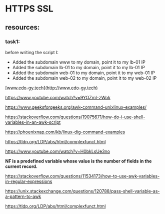 # HTTPS SSL

## resources:

### task1:

before writing the script I:

- Added the subdomain www to my domain, point it to my lb-01 IP
- Added the subdomain lb-01 to my domain, point it to my lb-01 IP
- Added the subdomain web-01 to my domain, point it to my web-01 IP
- Added the subdomain web-02 to my domain, point it to my web-02 IP

[www.edo-gy.tech](http://www.edo-gy.tech)

https://www.youtube.com/watch?v=9YOZmI-zWok

https://www.geeksforgeeks.org/awk-command-unixlinux-examples/

https://stackoverflow.com/questions/19075671/how-do-i-use-shell-variables-in-an-awk-script

https://phoenixnap.com/kb/linux-dig-command-examples

https://tldp.org/LDP/abs/html/complexfunct.html

https://www.youtube.com/watch?v=H0bkLsUe3no

**NF is a predefined variable whose value is the number of fields in the current record.**

https://stackoverflow.com/questions/11534173/how-to-use-awk-variables-in-regular-expressions

https://unix.stackexchange.com/questions/120788/pass-shell-variable-as-a-pattern-to-awk

https://tldp.org/LDP/abs/html/complexfunct.html

##
